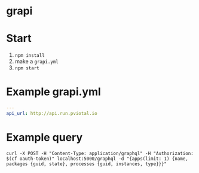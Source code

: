 # grapi

# Start
1. `npm install`
1. make a `grapi.yml`
1. `npm start`

# Example grapi.yml
```yml
---
api_url: http://api.run.pviotal.io
```

# Example query
```
curl -X POST -H "Content-Type: application/graphql" -H "Authorization: $(cf oauth-token)" localhost:5000/graphql -d "{apps(limit: 1) {name, packages {guid, state}, processes {guid, instances, type}}}"
```
